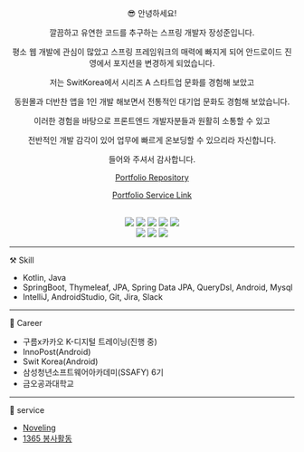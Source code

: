 <div align="center">

 😎 안녕하세요! 
 
 깔끔하고 유연한 코드를 추구하는 스프링 개발자 장성준입니다.
 
 평소 웹 개발에 관심이 많았고 스프링 프레임워크의 매력에 빠지게 되어 안드로이드 진영에서 포지션을 변경하게 되었습니다.

 저는 SwitKorea에서 시리즈 A 스타트업 문화를 경험해 보았고 
 
 동원몰과 더반찬 앱을 1인 개발 해보면서 전통적인 대기업 문화도 경험해 보았습니다.
 
 이러한 경험을 바탕으로 프론트엔드 개발자분들과 원활히 소통할 수 있고 
 
 전반적인 개발 감각이 있어 업무에 빠르게 온보딩할 수 있으리라 자신합니다.

 들어와 주셔서 감사합니다.
 
 [Portfolio Repository](https://github.com/g6y116/Noveling)
 
 [Portfolio Service Link](http://13.124.98.233)
 

 <br/>

 <img src="https://img.shields.io/badge/Kotlin-7F52FF?style=for-the-badge&logo=Kotlin&logoColor=white">
 <img src="https://img.shields.io/badge/Java-007396?style=for-the-badge&logo=Java&logoColor=white">
 <img src="https://img.shields.io/badge/html-E34F26?style=for-the-badge&logo=html5&logoColor=white">
 <img src="https://img.shields.io/badge/css-1572B6?style=for-the-badge&logo=css3&logoColor=white">
 <img src="https://img.shields.io/badge/javascript-F7DF1E?style=for-the-badge&logo=javascript&logoColor=black">

 <br/>
 
 <img src="https://img.shields.io/badge/Spring-6DB33F?style=for-the-badge&logo=Spring&logoColor=white"> 
 <img src="https://img.shields.io/badge/Android-3DDC84?style=for-the-badge&logo=Android&logoColor=white">
 <img src="https://img.shields.io/badge/mysql-4479A1?style=for-the-badge&logo=mysql&logoColor=white">

</div>

***

⚒️ Skill
- Kotlin, Java
- SpringBoot, Thymeleaf, JPA, Spring Data JPA, QueryDsl, Android, Mysql
- IntelliJ, AndroidStudio, Git, Jira, Slack

***

📝 Career

- 구름x카카오 K-디지털 트레이닝(진행 중)
- InnoPost(Android)
- Swit Korea(Android)
- 삼성청년소프트웨어아카데미(SSAFY) 6기
- 금오공과대학교

***

🎈 service 
 - [Noveling](http://13.124.98.233)
 - [1365 봉사활동](https://play.google.com/store/apps/details?id=g6y116.volunteer)
